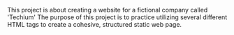 This project is about creating a website for a fictional company called 'Techium'
The purpose of this project is to practice utilizing several different HTML tags to create a cohesive, structured static web page.